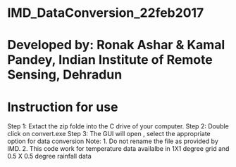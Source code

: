 # IMD_DataConversion_22feb2017
# Developed by: Ronak Ashar & Kamal Pandey, Indian Institute of Remote Sensing, Dehradun
# Instruction for use
Step 1: Extact the zip folde into the C drive of your computer.
Step 2: Double click on convert.exe 
Step 3: The GUI will open , select the appropriate option for data conversion
Note: 1. Do not rename the file as provided by IMD.
      2. This code work for temperature data availalbe in 1X1 degree grid and 0.5 X 0.5 degree rainfall data

